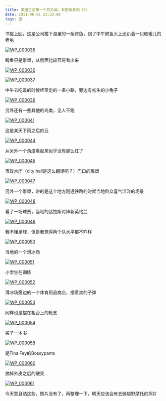 ```yaml
---
title: 美国生活第一个月见闻，有图有真相（2）
date: 2011-06-01 22:33:00
tags: 图
---
```

书接上回，这是公司楼下湖里的一条鳄鱼，到了中午鳄鱼头上还趴着一只晒暖儿的老龟

[ ![WP_000035](/images/attachment/201106/1/0_1306938490lIaP.gif)](/images/attachment/201106/1/0_1306938488KhRn.gif)

鳄鱼只是雕塑，从侧面比较容易看出来

[ ![WP_000036](/images/attachment/201106/1/0_1306938495Bcxz.gif)](/images/attachment/201106/1/0_1306938493bAg5.gif)

[ ![WP_000037](/images/attachment/201106/1/0_1306938500eReT.gif)](/images/attachment/201106/1/0_1306938497qKz5.gif)

中午去吃饭的时候经常走的一条小路，旁边有初生的小兔子

[ ![WP_000039](/images/attachment/201106/1/0_1306938506T0Rt.gif)](/images/attachment/201106/1/0_1306938504liMg.gif)

另外还有一些其他的鸟类，见人不跑

[ ![WP_000041](/images/attachment/201106/1/0_1306938511b04B.gif)](/images/attachment/201106/1/0_1306938509DdMn.gif)

这是某天下雨之后的云

[ ![WP_000044](/images/attachment/201106/1/0_1306938515EoEw.gif)](/images/attachment/201106/1/0_13069385141BMS.gif)

从另外一个角度看起来似乎没有那么红了

[ ![WP_000045](/images/attachment/201106/1/0_1306938519G5I5.gif)](/images/attachment/201106/1/0_13069385181gDz.gif)

市政大厅（city hall是这么翻译吧？）门口的雕塑

[ ![WP_000047](/images/attachment/201106/1/0_1306938524eJI4.gif)](/images/attachment/201106/1/0_1306938522css7.gif)

另外一个雕塑，讲的是这个地方刚通铁路的时候当地群众喜气洋洋的场景

[ ![WP_000048](/images/attachment/201106/1/0_1306938530d0Wm.gif)](/images/attachment/201106/1/0_130693852705VT.gif)

看了一场球赛，当地的达拉斯对阵新英格兰

[ ![WP_000049](/images/attachment/201106/1/0_1306938536lNkJ.gif)](/images/attachment/201106/1/0_1306938534vpkX.gif)

我不懂足球，但是我觉得两个队水平都不咋样

[ ![WP_000050](/images/attachment/201106/1/0_1306938541q7tt.gif)](/images/attachment/201106/1/0_1306938539SR78.gif)

当地的一个滑冰场

[ ![WP_000051](/images/attachment/201106/1/0_1306938546L0cL.gif)](/images/attachment/201106/1/0_1306938544dYYD.gif)

小学生在训练

[ ![WP_000052](/images/attachment/201106/1/0_130693855193lZ.gif)](/images/attachment/201106/1/0_1306938549UPM0.gif)

滑冰场旁边的一个体育用品商店，摆着卖的子弹

[![WP_000053](http://images.cnblogs.com/cnblogs_com/cuipengfei/201106/201106012224063306.jpg) ](http://images.cnblogs.com/cnblogs_com/cuipengfei/201106/201106012224036111.jpg)

同样也是摆在柜台上的枪支

[![WP_000054](http://images.cnblogs.com/cnblogs_com/cuipengfei/201106/201106012224131990.jpg) ](http://images.cnblogs.com/cnblogs_com/cuipengfei/201106/201106012224107860.jpg)

买了一本书

[![WP_000058](http://images.cnblogs.com/cnblogs_com/cuipengfei/201106/201106012224195998.jpg) ](http://images.cnblogs.com/cnblogs_com/cuipengfei/201106/201106012224164135.jpg)

是Tina Fey的Bossypants

[![WP_000060](http://images.cnblogs.com/cnblogs_com/cuipengfei/201106/201106012224254814.jpg) ](http://images.cnblogs.com/cnblogs_com/cuipengfei/201106/201106012224228176.jpg)

摘掉外皮之后的硬壳

[ ![WP_000061](/images/attachment/201106/1/0_1306938581pPR6.gif)](http://blog.csdn.net/cuipengfei1/)

今天暂且贴这些，照片没有了，再整理一下，明天应该会有去骑越野摩托的照片



